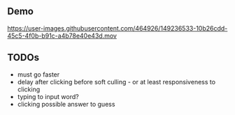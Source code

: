 ## Demo
https://user-images.githubusercontent.com/464926/149236533-10b26cdd-45c5-4f0b-b91c-a4b78e40e43d.mov


## TODOs
- must go faster
- delay after clicking before soft culling - or at least responsiveness to clicking
- typing to input word?
- clicking possible answer to guess
